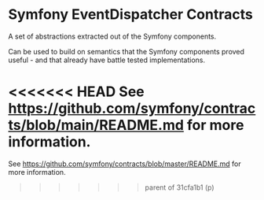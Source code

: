 Symfony EventDispatcher Contracts
=================================

A set of abstractions extracted out of the Symfony components.

Can be used to build on semantics that the Symfony components proved useful - and
that already have battle tested implementations.

<<<<<<< HEAD
See https://github.com/symfony/contracts/blob/main/README.md for more information.
=======
See https://github.com/symfony/contracts/blob/master/README.md for more information.
>>>>>>> parent of 31cfa1b1 (p)
